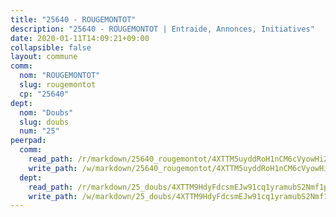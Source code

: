 ```yaml
---
title: "25640 - ROUGEMONTOT"
description: "25640 - ROUGEMONTOT | Entraide, Annonces, Initiatives"
date: 2020-01-11T14:09:21+09:00
collapsible: false
layout: commune
comm:
  nom: "ROUGEMONTOT"
  slug: rougemontot
  cp: "25640"
dept:
  nom: "Doubs"
  slug: doubs
  num: "25"
peerpad:
  comm:
    read_path: /r/markdown/25640_rougemontot/4XTTM5uyddRoH1nCM6cVyowHi2yFxqz4SXTcSv1pZVP8xng7a
    write_path: /w/markdown/25640_rougemontot/4XTTM5uyddRoH1nCM6cVyowHi2yFxqz4SXTcSv1pZVP8xng7a-K3TgTti2ajeSbw8cZV1VmtRipPyctqJiQ2k8E5W63dThALqSyAw7rLzJVMTb9M7WRb5dryZXZykymuFtURVvhrzxGyzQk6jqTQkWoGdhdvpvfP4rBHs8FCKeWV4858wCY5h9gsUL
  dept:
    read_path: /r/markdown/25_doubs/4XTTM9HdyFdcsmEJw91cq1yramubS2Nmf1ps2s84xcMxY74Zv
    write_path: /w/markdown/25_doubs/4XTTM9HdyFdcsmEJw91cq1yramubS2Nmf1ps2s84xcMxY74Zv-K3TgURza6A4QY75MscA2g52nUX9tjMQaHW9mgBSgyRKNNp3M6gkaXA9iDDtpbSx22mTSZbQLYS1izbwsznz8e9u5BERCmGKxZ379xV2nAaDe1bGyxrjytc7G1EcbGtknRFYQ1Lxp
---
```


